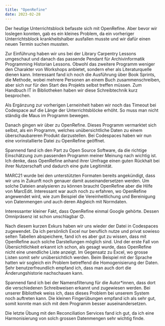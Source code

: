 ```yaml
---
title: "OpenRefine"
date: 2023-02-28
---
```


Der heutige Unterrichtsblock befasste sich mit OpenRefine. Aber bevor wir loslegen konnten, gab es ein kleines Problem, da ein vorheriger Unterrichtsblock krankheitshalber ausfallen musste und wir dafür einen neuen Termin suchen mussten.

Zur Einführung haben wir uns bei der Library Carpentry Lessons umgeschaut und danach das passende Pendant für Archivinformatik Programming Historian Lessons. Obwohl das zweitere Programm weniger den Charakter von Workshops anbietet, sondern eher als Literaturquelle dienen kann. Interessant fand ich noch die Ausführung über Book Sprints, die Methode, wobei mehrere Personen an einem Buch zusammenschreiben, aber sich nur für den Start des Projekts selbst treffen müssen. Zum Handbuch IT in Bibliotheken haben wir diese Schreibtechnik kurz besprochen.

Als Ergänzung zur vorherigen Lerneinheit haben wir noch das Timeout bei Codespace auf die Länge der Unterrichtsblöcke erhöht. So muss man nicht ständig die Maus im Programm bewegen.

Danach gingen wir über zu OpenRefine. Dieses Programm vermarktet sich selbst, als ein Programm, welches unübersichtliche Daten zu einem überschaubareren Produkt darzustellen. Bei Codespaces haben wir nun eine vorinstallierte Datei zu OpenRefine geöffnet.

Spannend fand ich den Part zu Open Source Software, da die richtige Einschätzung zum passenden Programm meiner Meinung nach wichtig ist. Ich denke, dass OpenRefine anhand ihrer Umfrage einen guten Rückhalt bei ihrer Nutzerschaft und dadurch eine gute Legitimität.

MARC21 wurde bei den unterstützten Formaten bereits angekündigt, dass wir uns in Zukunft noch genauer damit auseinandersetzen werden. Um solche Dateien analysieren zu können braucht OpenRefine aber die Hilfe von MarcEdit. Interessant war auch noch zu erfahren, wo OpenRefine angewendet wird, wie zum Beispiel die Vereinheitlichung und Bereinigung von Datenmengen und auch deren Abgleich mit Normdaten.

Interessanter kleiner Fakt, dass OpenRefine einmal Google gehörte. Dessen Omnipräsenz ist schon unschlagbar 😊.

Nach diesem kurzen Exkurs haben wir uns wieder der Datei in Codespaces zugewendet. Da ich persönlich Excel nur beruflich nutze und privat sowieso selten Tabellen abspeichere, fand ich es aber gut zu wissen, dass mit OpenRefine auch solche Darstellungen möglich sind. Und der erste Fall von Übersichtlichkeit erkannt ich schon, als gesagt wurde, dass OpenRefine nicht eine unendliche Liste anzeigt. Im Gegensatz zu Excel, wo grosse Listen somit sehr unübersichtlich werden. Beim Beispiel mit der Sprache hatten wir sogleich ein Problem betreffend die Homogenisierung der Daten. Sehr benutzerfreundlich empfand ich, dass man auch dort die Änderungshistorie nachschauen kann.

Spannend fand ich bei der Namensfilterung für die Autor*innen, dass dort die verschiedenen Schreibweisen erkannt und zugewiesen werden. Bei unserer Bibliothek weiss ich, dass dieses Problem bei unserem System noch auftreten kann. Die kleinen Fingerübungen empfand ich als sehr gut, somit konnte man sich mit dem Programm besser auseinandersetzen.

Die letzte Übung mit den Reconciliation Services fand ich gut, da ich eine Harmonisierung von solch grossen Datenmengen sehr wichtig finde.
